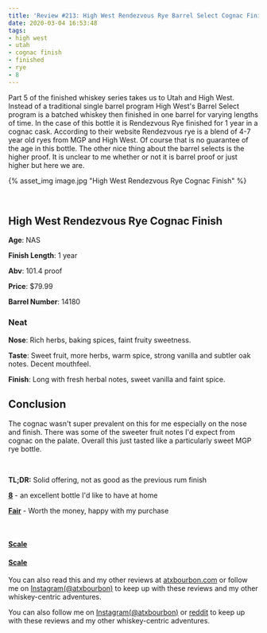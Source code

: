 ```yaml
---
title: 'Review #213: High West Rendezvous Rye Barrel Select Cognac Finish'
date: 2020-03-04 16:53:48
tags:
- high west
- utah
- cognac finish
- finished
- rye
- 8
---
```

Part 5 of the finished whiskey series takes us to Utah and High West. Instead of a traditional single barrel program High West's Barrel Select program is a batched whiskey then finished in one barrel for varying lengths of time. In the case of this bottle it is Rendezvous Rye finished for 1 year in a cognac cask. According to their website Rendezvous rye is a blend of 4-7 year old ryes from MGP and High West. Of course that is no guarantee of the age in this bottle. The other nice thing about the barrel selects is the higher proof. It is unclear to me whether or not it is barrel proof or just higher but here we are.

{% asset_img image.jpg "High West Rendezvous Rye Cognac Finish" %}

&nbsp;

## High West Rendezvous Rye Cognac Finish
**Age**: NAS

**Finish Length**: 1 year

**Abv**: 101.4 proof

**Price**: $79.99

**Barrel Number**: 14180

### Neat
**Nose**: Rich herbs, baking spices, faint fruity sweetness.

**Taste**: Sweet fruit, more herbs, warm spice, strong vanilla and subtler oak notes. Decent mouthfeel.

**Finish**: Long with fresh herbal notes, sweet vanilla and faint spice. 

## Conclusion

The cognac wasn't super prevalent on this for me especially on the nose and finish. There was some of the sweeter fruit notes I'd expect from cognac on the palate. Overall this just tasted like a particularly sweet MGP rye bottle. 

&nbsp;

**TL;DR:** Solid offering, not as good as the previous rum finish 


[**8**](https://atxbourbon.com/tags/8/) - an excellent bottle I'd like to have at home

[**Fair**](https://atxbourbon.com/tags/fair-value/) - Worth the money, happy with my purchase

&nbsp;

#### [Scale](http://atxbourbon.com/Scale/)

#### [Scale](https://www.reddit.com/r/atxbourbon/comments/c9zarn/updated_review_scale/)

You can also read this and my other reviews at [atxbourbon.com](http://atxbourbon.com) or follow me on [Instagram(@atxbourbon)](https://www.instagram.com/atxbourbon/) to keep up with these reviews and my other whiskey-centric adventures.


You can also follow me on [Instagram(@atxbourbon)](https://www.instagram.com/atxbourbon/) or [reddit](https://www.reddit.com/r/atxbourbon/) to keep up with these reviews and my other whiskey-centric adventures.


